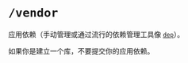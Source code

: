 # `/vendor`

应用依赖（手动管理或通过流行的依赖管理工具像 [`dep`](https://github.com/golang/dep)）。

如果你是建立一个库，不要提交你的应用依赖。
